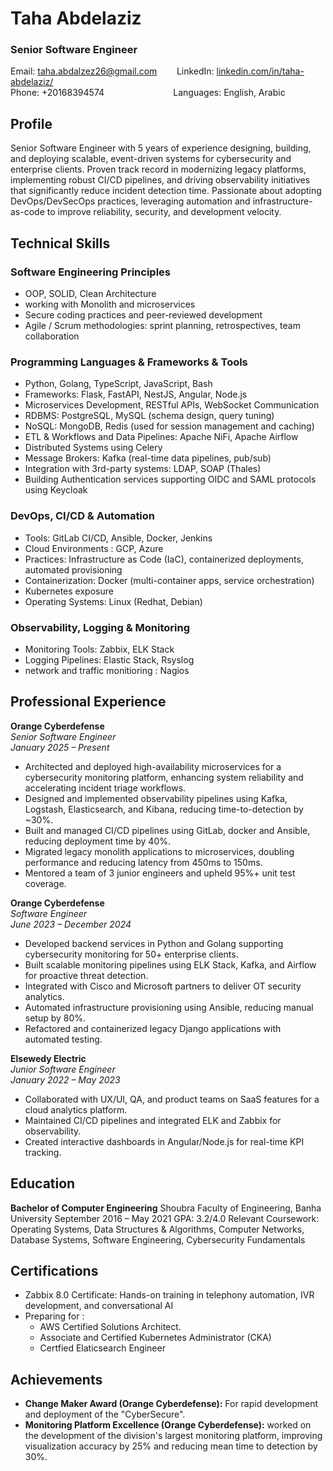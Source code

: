 # **Taha Abdelaziz**
### Senior Software Engineer  
Email: [taha.abdalzez26@gmail.com](mailto:taha.abdalzez26@gmail.com)
&nbsp;&nbsp;&nbsp;&nbsp;&nbsp;&nbsp;&nbsp;LinkedIn: [linkedin.com/in/taha-abdelaziz/](https://linkedin.com/in/taha-abdelaziz/)  
Phone: +20168394574
&nbsp;&nbsp;&nbsp;&nbsp;&nbsp;&nbsp;&nbsp;&nbsp;&nbsp;&nbsp;&nbsp;&nbsp;&nbsp;&nbsp;&nbsp;&nbsp;&nbsp;&nbsp;&nbsp;&nbsp;&nbsp;&nbsp;&nbsp;&nbsp;&nbsp;&nbsp;&nbsp;Languages: English, Arabic 

## Profile

Senior Software Engineer with 5 years of experience designing, building, and deploying scalable, event-driven systems for cybersecurity and enterprise clients. Proven track record in modernizing legacy platforms, implementing robust CI/CD pipelines, and driving observability initiatives that significantly reduce incident detection time. Passionate about adopting DevOps/DevSecOps practices, leveraging automation and infrastructure-as-code to improve reliability, security, and development velocity.

## Technical Skills

### Software Engineering Principles

* OOP, SOLID, Clean Architecture
* working with Monolith and microservices
* Secure coding practices and peer-reviewed development
* Agile / Scrum methodologies: sprint planning, retrospectives, team collaboration

### Programming Languages & Frameworks & Tools

* Python, Golang, TypeScript, JavaScript, Bash
* Frameworks: Flask, FastAPI, NestJS, Angular, Node.js
* Microservices Development, RESTful APIs, WebSocket Communication
* RDBMS: PostgreSQL, MySQL (schema design, query tuning)
* NoSQL: MongoDB, Redis (used for session management and caching)
* ETL & Workflows and Data Pipelines: Apache NiFi, Apache Airflow
* Distributed Systems using Celery 
* Message Brokers: Kafka (real-time data pipelines, pub/sub)
* Integration with 3rd-party systems: LDAP, SOAP (Thales)
* Building Authentication services supporting OIDC and SAML protocols using Keycloak

### DevOps, CI/CD & Automation

* Tools: GitLab CI/CD, Ansible, Docker, Jenkins
* Cloud Environments : GCP, Azure
* Practices: Infrastructure as Code (IaC), containerized deployments, automated provisioning
* Containerization: Docker (multi-container apps, service orchestration)
* Kubernetes exposure
* Operating Systems: Linux (Redhat, Debian)

### Observability, Logging & Monitoring

* Monitoring Tools: Zabbix, ELK Stack
* Logging Pipelines: Elastic Stack, Rsyslog
* network and traffic monitioring : Nagios

## Professional Experience

**Orange Cyberdefense**  
*Senior Software Engineer*  
*January 2025 – Present*

* Architected and deployed high-availability microservices for a cybersecurity monitoring platform, enhancing system reliability and accelerating incident triage workflows.
* Designed and implemented observability pipelines using Kafka, Logstash, Elasticsearch, and Kibana, reducing time-to-detection by \~30%.
* Built and managed CI/CD pipelines using GitLab, docker and Ansible, reducing deployment time by 40%.
* Migrated legacy monolith applications to microservices, doubling performance and reducing latency from 450ms to 150ms.
* Mentored a team of 3 junior engineers and upheld 95%+ unit test coverage.

**Orange Cyberdefense**  
*Software Engineer*  
*June 2023 – December 2024*

* Developed backend services in Python and Golang supporting cybersecurity monitoring for 50+ enterprise clients.
* Built scalable monitoring pipelines using ELK Stack, Kafka, and Airflow for proactive threat detection.
* Integrated with Cisco and Microsoft partners to deliver OT security analytics.
* Automated infrastructure provisioning using Ansible, reducing manual setup by 80%.
* Refactored and containerized legacy Django applications with automated testing.

**Elsewedy Electric**  
*Junior Software Engineer*  
*January 2022 – May 2023*  

* Collaborated with UX/UI, QA, and product teams on SaaS features for a cloud analytics platform.
* Maintained CI/CD pipelines and integrated ELK and Zabbix for observability.
* Created interactive dashboards in Angular/Node.js for real-time KPI tracking.

## Education

**Bachelor of Computer Engineering**
Shoubra Faculty of Engineering, Banha University
September 2016 – May 2021
GPA: 3.2/4.0
Relevant Coursework: Operating Systems, Data Structures & Algorithms, Computer Networks, Database Systems, Software Engineering, Cybersecurity Fundamentals

## Certifications

* Zabbix 8.0 Certificate: Hands-on training in telephony automation, IVR development, and conversational AI
* Preparing for :
  * AWS Certified Solutions Architect.
  * Associate and Certified Kubernetes Administrator (CKA)
  * Certfied Elaticsearch Engineer

## Achievements

* **Change Maker Award (Orange Cyberdefense):** For rapid development and deployment of the "CyberSecure".
* **Monitoring Platform Excellence (Orange Cyberdefense):** worked on the development of the division's largest monitoring platform, improving visualization accuracy by 25% and reducing mean time to detection by 30%.
